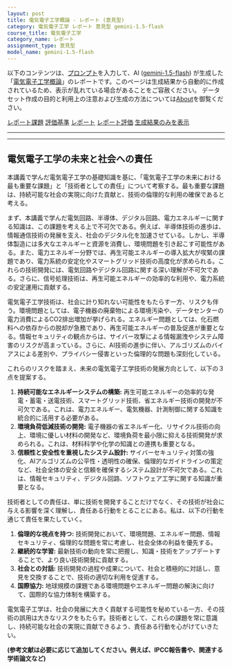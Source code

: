 ```yaml
---
layout: post
title: 電気電子工学概論 - レポート (意見型)
category: 電気電子工学 レポート 意見型 gemini-1.5-flash
course_title: 電気電子工学
category_name: レポート
assignment_type: 意見型
model_name: gemini-1.5-flash
---
```


以下のコンテンツは、[プロンプト](http://127.0.0.1:8000/generated/電気電子工学/gemini-1.5-flash/prompt_レポート-意見型.md)を入力して、AI ([gemini-1.5-flash](contents/gemini-1.5-flash)) が生成した「[電気電子工学概論](/contents/電気電子工学/)」のレポートです。このページは生成結果から自動的に作成されているため、表示が乱れている場合があることをご容赦ください。
データセット作成の目的と利用上の注意および生成の方法については[About](/About)を御覧ください。

[レポート課題](../レポート課題-意見型)
[評価基準](../評価基準-意見型)
[レポート](../レポート-意見型)
[レポート評価](../レポート評価-意見型)
[生成結果のみを表示](http://127.0.0.1:8000/generated/電気電子工学/gemini-1.5-flash/レポート-意見型.md)
  

***
***
  
## 電気電子工学の未来と社会への責任

本講義で学んだ電気電子工学の基礎知識を基に、「電気電子工学の未来における最も重要な課題」と「技術者としての責任」について考察する。最も重要な課題は、持続可能な社会の実現に向けた貢献と、技術の倫理的な利用の確保であると考える。

まず、本講義で学んだ電気回路、半導体、デジタル回路、電力エネルギーに関する知識は、この課題を考える上で不可欠である。例えば、半導体技術の進歩は、情報通信技術の発展を支え、社会のデジタル化を加速させている。しかし、半導体製造には多大なエネルギーと資源を消費し、環境問題を引き起こす可能性がある。また、電力エネルギー分野では、再生可能エネルギーの導入拡大が喫緊の課題であり、電力系統の安定化やスマートグリッド技術の高度化が求められる。これらの技術開発には、電気回路やデジタル回路に関する深い理解が不可欠である。さらに、信号処理技術は、再生可能エネルギーの効率的な利用や、電力系統の安定運用に貢献する。

電気電子工学技術は、社会に計り知れない可能性をもたらす一方、リスクも伴う。環境問題としては、電子機器の廃棄物による環境汚染や、データセンターの電力消費によるCO2排出増加が挙げられる。エネルギー問題としては、化石燃料への依存からの脱却が急務であり、再生可能エネルギーの普及促進が重要となる。情報セキュリティの観点からは、サイバー攻撃による情報漏洩やシステム障害のリスクが高まっている。さらに、AI技術の進歩に伴い、アルゴリズムのバイアスによる差別や、プライバシー侵害といった倫理的な問題も深刻化している。

これらのリスクを踏まえ、未来の電気電子工学技術の発展方向として、以下の３点を提案する。

1. **持続可能なエネルギーシステムの構築:** 再生可能エネルギーの効率的な発電・蓄電・送電技術、スマートグリッド技術、省エネルギー技術の開発が不可欠である。これは、電力エネルギー、電気機器、計測制御に関する知識を統合的に活用する必要がある。
2. **環境負荷低減技術の開発:** 電子機器の省エネルギー化、リサイクル技術の向上、環境に優しい材料の開発など、環境負荷を最小限に抑える技術開発が求められる。これは、材料科学や化学の知識との連携も重要となる。
3. **信頼性と安全性を重視したシステム設計:** サイバーセキュリティ対策の強化、AIアルゴリズムの公平性・透明性の確保、倫理的なガイドラインの策定など、社会全体の安全と信頼を確保するシステム設計が不可欠である。これは、情報セキュリティ、デジタル回路、ソフトウェア工学に関する知識が重要となる。


技術者としての責任は、単に技術を開発することだけでなく、その技術が社会に与える影響を深く理解し、責任ある行動をとることにある。私は、以下の行動を通じて責任を果たしていく。

1. **倫理的な視点を持つ:** 技術開発において、環境問題、エネルギー問題、情報セキュリティ、倫理的な問題を常に考慮し、社会全体の利益を優先する。
2. **継続的な学習:** 最新技術の動向を常に把握し、知識・技術をアップデートすることで、より良い技術開発に貢献する。
3. **社会との対話:** 技術開発の過程や成果について、社会と積極的に対話し、意見を交換することで、技術の適切な利用を促進する。
4. **国際協力:** 地球規模の課題である環境問題やエネルギー問題の解決に向けて、国際的な協力体制を構築する。


電気電子工学は、社会の発展に大きく貢献する可能性を秘めている一方、その技術の誤用は大きなリスクをもたらす。技術者として、これらの課題を常に意識し、持続可能な社会の実現に貢献できるよう、責任ある行動を心がけていきたい。


**(参考文献は必要に応じて追加してください。例えば、IPCC報告書や、関連する学術論文など)**
